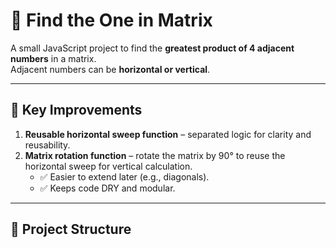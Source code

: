 # 🧮 Find the One in Matrix

A small JavaScript project to find the **greatest product of 4 adjacent numbers** in a matrix.  
Adjacent numbers can be **horizontal or vertical**.

---

## 🚀 Key Improvements
1. **Reusable horizontal sweep function** – separated logic for clarity and reusability.  
2. **Matrix rotation function** – rotate the matrix by 90° to reuse the horizontal sweep for vertical calculation.  
   - ✅ Easier to extend later (e.g., diagonals).  
   - ✅ Keeps code DRY and modular.

---

## 📂 Project Structure